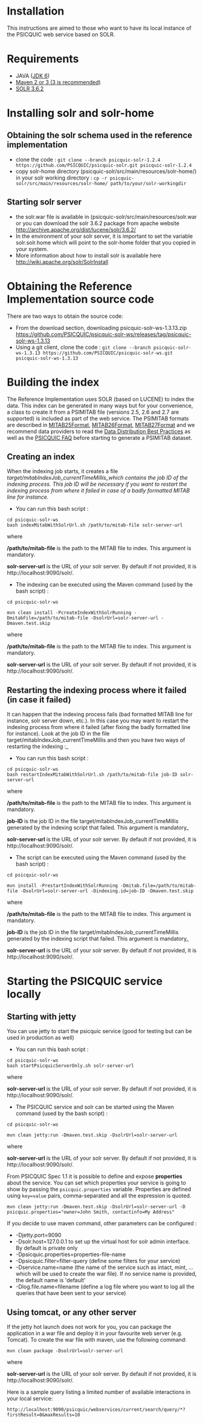 

# Installation #

This instructions are aimed to those who want to have its local instance of the PSICQUIC web service based on SOLR.

# Requirements #

  * JAVA ([JDK 6](http://java.sun.com/javase/downloads/index.jsp))
  * [Maven 2 or 3 (3 is recommended)](http://maven.apache.org)
  * [SOLR 3.6.2](http://archive.apache.org/dist/lucene/solr/3.6.2/)

# Installing solr and solr-home #

## Obtaining the solr schema used in the reference implementation ##

  * clone the code :
`git clone --branch psicquic-solr-1.2.4 https://github.com/PSICQUIC/psicquic-solr.git psicquic-solr-1.2.4`
  * copy solr-home directory (psicquic-solr/src/main/resources/solr-home/) in your solr working directory :
`cp -r psicquic-solr/src/main/resources/solr-home/ path/to/your/solr-workingdir`

## Starting solr server ##

  * the solr.war file is available in (psicquic-solr/src/main/resources/solr.war or you can download the solr 3.6.2 package from apache website http://archive.apache.org/dist/lucene/solr/3.6.2/
  * In the environment of your solr server, it is important to set the variable solr.solr.home which will point to the solr-home folder that you copied in your system.
  * More information about how to install solr is available here http://wiki.apache.org/solr/SolrInstall

# Obtaining the Reference Implementation source code #

There are two ways to obtain the source code:

  * From the download section, downloading psicquic-solr-ws-1.3.13.zip https://github.com/PSICQUIC/psicquic-solr-ws/releases/tag/psicquic-solr-ws-1.3.13
  * Using a git client, clone the code :
`git clone --branch psicquic-solr-ws-1.3.13 https://github.com/PSICQUIC/psicquic-solr-ws.git psicquic-solr-ws-1.3.13`

# Building the index #

The Reference Implementation uses SOLR (based on LUCENE) to index the data. This index can be generated in many ways but for your convenience, a class to create it from a PSIMITAB file (versions 2.5, 2.6 and 2.7 are supported) is included as part of the web service. The PSIMITAB formats are described in [MITAB25Format](MITAB25Format.md), [MITAB26Format](MITAB26Format.md), [MITAB27Format](MITAB27Format.md) and we recommend data providers to read the [Data Distribution Best Practices](DataDistributionBestPractices.md) as well as the [PSICQUIC FAQ](Faq.md) before starting to generate a PSIMITAB dataset.

## Creating an index ##

When the indexing job starts, it creates a file _target/mitabIndexJob\_currentTimeMillis_which contains the job ID of the indexing process. This job ID will be necessary if you want to restart the indexing process from where it failed in case of a badly formatted MITAB line for instance._

  * You can run this bash script :

```
cd psicquic-solr-ws
bash indexMitabWithSolrUrl.sh /path/to/mitab-file solr-server-url
```

where

**/path/to/mitab-file** is the path to the MITAB file to index. This argument is mandatory.

**solr-server-url** is the URL of your solr server. By default if not provided, it is http://localhost:9090/solr/.

  * The indexing can be executed using the Maven command (used by the bash script) :

```
cd psicquic-solr-ws

mvn clean install -PcreateIndexWithSolrRunning -DmitabFile=/path/to/mitab-file -DsolrUrl=solr-server-url -Dmaven.test.skip

```

where

**/path/to/mitab-file** is the path to the MITAB file to index. This argument is mandatory.

**solr-server-url** is the URL of your solr server. By default if not provided, it is http://localhost:9090/solr/.

## Restarting the indexing process where it failed (in case it failed) ##

It can happen that the indexing process fails (bad formatted MITAB line for instance, solr server down, etc.). In this case you may want to restart the indexing process from where it failed (after fixing the badly formatted line for instance). Look at the job ID in the file target/mitabIndexJob\_currentTimeMillis and then you have two ways of restarting the indexing :_

  * You can run this bash script :

```
cd psicquic-solr-ws
bash restartIndexMitabWithSolrUrl.sh /path/to/mitab-file job-ID solr-server-url
```

where

**/path/to/mitab-file** is the path to the MITAB file to index. This argument is mandatory.

**job-ID** is the job ID in the file target/mitabIndexJob\_currentTimeMillis generated by the indexing script that failed. This argument is mandatory_

**solr-server-url** is the URL of your solr server. By default if not provided, it is http://localhost:9090/solr/.

  * The script can be executed using the Maven command (used by the bash script) :

```
cd psicquic-solr-ws

mvn install -PrestartIndexWithSolrRunning -Dmitab.file=/path/to/mitab-file -DsolrUrl=solr-server-url -Dindexing.id=job-ID -Dmaven.test.skip

```

where

**/path/to/mitab-file** is the path to the MITAB file to index. This argument is mandatory.

**job-ID** is the job ID in the file target/mitabIndexJob\_currentTimeMillis generated by the indexing script that failed. This argument is mandatory_

**solr-server-url** is the URL of your solr server. By default if not provided, it is http://localhost:9090/solr/.


# Starting the PSICQUIC service locally #

## Starting with jetty ##

You can use jetty to start the psicquic service (good for testing but can be used in production as well)

  * You can run this bash script :

```
cd psicquic-solr-ws
bash startPsicquicServerOnly.sh solr-server-url
```

where

**solr-server-url** is the URL of your solr server. By default if not provided, it is http://localhost:9090/solr/.

  * The PSICQUIC service and solr can be started using the Maven command (used by the bash script) :

```
cd psicquic-solr-ws

mvn clean jetty:run -Dmaven.test.skip -DsolrUrl=solr-server-url
```

where

**solr-server-url** is the URL of your solr server. By default if not provided, it is http://localhost:9090/solr/.


From PSICQUIC Spec 1.1 it is possible to define and expose **properties** about the service. You can set which properties your service is going to show by passing the `psicquic.properties` variable. Properties are defined using `key=value` pairs, comma-separated and all the expression is quoted.

```
mvn clean jetty:run -Dmaven.test.skip -DsolrUrl=solr-server-url -D psicquic.properties="owner=John Smith, contactinfo=My Address"
```

If you decide to use maven command, other parameters can be configured :

  * -Djetty.port=9090
  * -Dsolr.host=127.0.0.1 to set up the virtual host for solr admin interface. By default is private only
  * -Dpsicquic.properties=properties-file-name
  * -Dpsicquic.filter=filter-query (define some filters for your service)
  * -Dservice.name=name (the name of the service such as intact, mint, ... which will be used to create the war file). If no service name is provided, the default name is 'default'
  * -Dlog.file.name=filename (define a log file where you want to log all the queries that have been sent to your service)

## Using tomcat, or any other server ##

If the jetty hot launch does not work for you, you can package the application in a war file and deploy it in your favourite web server (e.g. Tomcat).
To create the war file with maven, use the following command:

```
mvn clean package -DsolrUrl=solr-server-url
```

where

**solr-server-url** is the URL of your solr server. By default if not provided, it is http://localhost:9090/solr/.

Here is a sample query listing a limited number of available interactions in  your local service:

```
http://localhost:9090/psicquic/webservices/current/search/query/*?firstResult=0&maxResults=10
```
